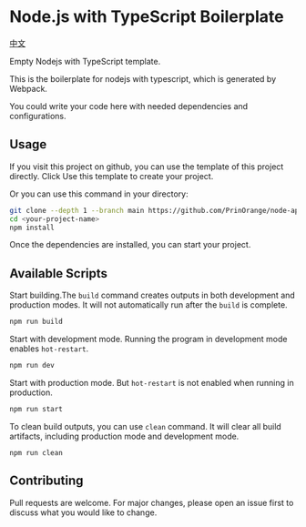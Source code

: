 # Node.js with TypeScript Boilerplate

[中文](README-CN.MD)

Empty Nodejs with TypeScript template.

This is the boilerplate for nodejs with typescript, which is generated by Webpack.

You could write your code here with needed dependencies and configurations. 

## Usage

If you visit this project on github, you can use the template of this project directly. Click Use this template to create your project.

Or you can use this command in your directory:

```bash
git clone --depth 1 --branch main https://github.com/PrinOrange/node-app-boilerplate <your-project-name>
cd <your-project-name>
npm install
```

Once the dependencies are installed, you can start your project.

## Available Scripts

Start building.The `build` command creates outputs in both development and production modes. It will not automatically run after the `build` is complete.

```bash
npm run build
```

Start with development mode. Running the program in development mode enables `hot-restart`.

```bash
npm run dev
```

Start with production mode. But `hot-restart` is not enabled when running in production.

```bash
npm run start
```

To clean build outputs, you can use `clean` command. It will clear all build artifacts, including production mode and development mode.

```
npm run clean
```

## Contributing
Pull requests are welcome. For major changes, please open an issue first to discuss what you would like to change.
